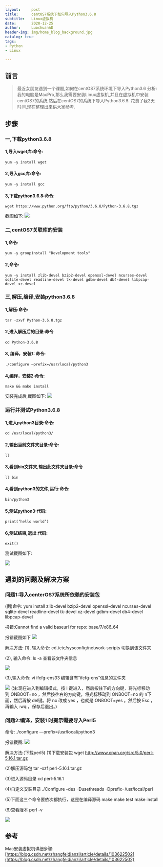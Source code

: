 ```yaml
---
layout:     post
title:      centOS7系统下如何导入Python3.6.8
subtitle:   Linux虚拟机
date:       2020-12-25
author:     LuochuanAD
header-img: img/home_blog_background.jpg
catalog: true
tags:
- Python 
- Linux

---
```


## 前言

>最近女朋友遇到一个课题,如何在centOS7系统环境下导入Python3.6 
分析:我的电脑是MacPro,那么我需要安装Linux虚拟机,并且在虚拟机中安装centOS7的系统,然后在centOS7的系统下导入Python3.6.8. 花费了我2天时间,现在整理出来供大家参考.


## 步骤



### 一,下载python3.6.8 

#### 1,导入wget库:命令:

```
yum -y install wget

```

#### 2,导入gcc库:命令:

```
yum -y install gcc
```

#### 3,下载python3.6.8:命令:

```
wget https://www.python.org/ftp/python/3.6.8/Python-3.6.8.tgz
```

截图如下:
![](https://raw.githubusercontent.com/LuochuanAD/BlogSourceImage/master/BlogSourceImage/BlogSourceImage2020/2020122501.png)



### 二,centOS7关联库的安装 

#### 1,命令:

```
yum -y groupinstall "Development tools"
```

#### 2,命令:

```
yum -y install zlib-devel bzip2-devel openssl-devel ncurses-devel sqlite-devel readline-devel tk-devel gdbm-devel db4-devel libpcap-devel xz-devel
```




### 三,解压,编译,安装python3.6.8

#### 1,解压:命令:

```
tar -zxvf Python-3.6.8.tgz          
```

#### 2,进入解压后的目录:命令

```
cd Python-3.6.8                       
```

#### 3, 编译，安装1: 命令:

```
./configure —prefix=/usr/local/python3
```

#### 4,编译，安装2:命令:

```
make && make install  
```
安装完成后,截图如下:
![](https://raw.githubusercontent.com/LuochuanAD/BlogSourceImage/master/BlogSourceImage/BlogSourceImage2020/2020122502.png)

### 运行并测试Python3.6.8

#### 1,进入python3目录:命令:

```
cd /usr/local/python3/
```
#### 2,输出当前文件夹目录:命令:

```
ll
```
#### 3,看到bin文件夹,输出此文件夹目录:命令

```
ll bin
```
#### 4,看到python3的文件,运行:命令:

```
bin/python3
```
#### 5,测试python3:代码:

```
print(‘hello world’)
```
#### 6,测试结束,退出:代码:

```
exit()
```
测试截图如下:

![](https://raw.githubusercontent.com/LuochuanAD/BlogSourceImage/master/BlogSourceImage/BlogSourceImage2020/2020122503.png)

## 遇到的问题及解决方案

### 问题1:导入centerOS7系统所依赖的安装包

(例)命令:   yum install zlib-devel bzip2-devel openssl-devel ncurses-devel sqlite-devel readline-devel tk-devel xz-devel gdbm-devel db4-devel libpcap-devel

报错:Cannot find a valid baseurl for repo: base/7/x86_64

报错截图如下
![](https://raw.githubusercontent.com/LuochuanAD/BlogSourceImage/master/BlogSourceImage/BlogSourceImage2020/2020122504.png)

解决方法:
(1), 输入命令:  cd /etc/sysconfig/network-scripts   切换到该文件夹

(2), 输入命令: ls -a   查看该文件夹信息

![](https://raw.githubusercontent.com/LuochuanAD/BlogSourceImage/master/BlogSourceImage/BlogSourceImage2020/2020122505.png)

(3),输入命令: vi ifcfg-ens33  编辑含有”ifcfg-ens”信息的文件夹

![](https://raw.githubusercontent.com/LuochuanAD/BlogSourceImage/master/BlogSourceImage/BlogSourceImage2020/2020122506.png)
(注:现在进入到编辑模式，按 i 键进入，然后按往下的方向键，将光标移动到 ONBOOT=no ，然后按往右的方向键，将光标移动到 ONBOOT=no 的 n下面，然后再按 del键。将 no 改成 yes ，也就是 ONBOOT=yes 。然后按 Esc ，再输入 :wq ，保存后退出。)


### 问题2:编译，安装1 时提示需要导入Perl5
命令:
./configure —prefix=/usr/local/python3

报错截图:
![](https://raw.githubusercontent.com/LuochuanAD/BlogSourceImage/master/BlogSourceImage/BlogSourceImage2020/2020122507.png)

解决方法:(下载perl5)
(1)下载安装包
wget http://www.cpan.org/src/5.0/perl-5.16.1.tar.gz

(2)解压源码包
tar -xzf perl-5.16.1.tar.gz

(3)进入源码目录
cd perl-5.16.1

(4)自定义安装目录
./Configure -des -Dusethreads -Dprefix=/usr/local/perl

(5)下面这三个命令要依次都执行，这是在编译源码
make
make test
make install


(6)查看版本
perl -v

![](https://raw.githubusercontent.com/LuochuanAD/BlogSourceImage/master/BlogSourceImage/BlogSourceImage2020/2020122508.png)

## 参考

Mac安装虚拟机详细步骤:[https://blog.csdn.net/zhangfeidianzi/article/details/103622502](https://blog.csdn.net/zhangfeidianzi/article/details/103622502) 




